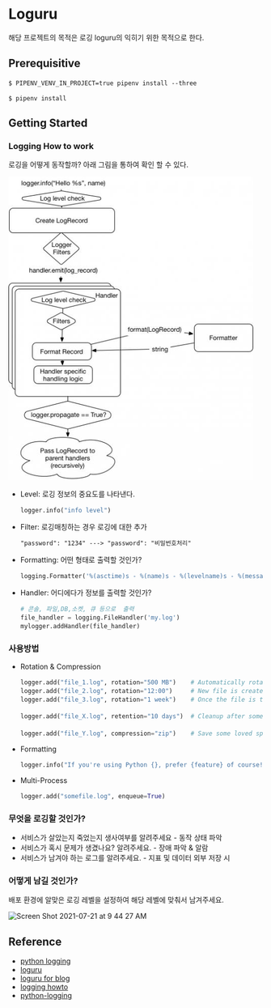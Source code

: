 # Loguru
해당 프로젝트의 목적은 로깅 loguru의 익히기 위한 목적으로 한다.


## Prerequisitive
```shell
$ PIPENV_VENV_IN_PROJECT=true pipenv install --three
```

```shell
$ pipenv install
```

## Getting Started

### Logging How to work
로깅을 어떻게 동작할까? 아래 그림을 통하여 확인 할 수 있다.

<img src="images/logging-process.jpeg">

- Level: 로깅 정보의 중요도를 나타낸다.
    ```python
    logger.info("info level")
    ```

- Filter: 로깅매칭하는 경우 로깅에 대한 추가
    ```txt
    "password": "1234" ---> "password": "비밀번호처리"
    ```

- Formatting: 어떤 형태로 출력할 것인가?
    ```python
    logging.Formatter('%(asctime)s - %(name)s - %(levelname)s - %(message)s')
    ```

- Handler: 어디에다가 정보를 출력할 것인가?
    ```python
    # 콘솔, 파일,DB,소켓, 큐 등으로  출력
    file_handler = logging.FileHandler('my.log')
    mylogger.addHandler(file_handler)
    ```

### 사용방법

- Rotation & Compression
    ```python
    logger.add("file_1.log", rotation="500 MB")    # Automatically rotate too big file
    logger.add("file_2.log", rotation="12:00")     # New file is created each day at noon
    logger.add("file_3.log", rotation="1 week")    # Once the file is too old, it's rotated

    logger.add("file_X.log", retention="10 days")  # Cleanup after some time

    logger.add("file_Y.log", compression="zip")    # Save some loved space
    ```

- Formatting
    ```python
    logger.info("If you're using Python {}, prefer {feature} of course!", 3.6, feature="f-strings")
    ```
- Multi-Process
    ```python
    logger.add("somefile.log", enqueue=True)
    ```
### 무엇을 로깅할 것인가?
- 서비스가 살았는지 죽었는지 생사여부를 알려주세요 - 동작 상태 파악
- 서비스가 혹시 문제가 생겼나요? 알려주세요. - 장애 파악 & 알람
- 서비스가 남겨야 하는 로그를 알려주세요. - 지표 및 데이터 외부 저장 시 


### 어떻게 남길 것인가?
배포 환경에 알맞은 로깅 레벨을 설정하여 해당 레벨에 맞춰서 남겨주세요.

![Screen Shot 2021-07-21 at 9 44 27 AM](https://user-images.githubusercontent.com/87116570/126412914-ec5d9a24-7172-4389-b459-e403d44fcc2f.png)


## Reference
- [python logging](https://kimeuichan.github.io/posts/python-logging-with-loguru/)
- [loguru](https://loguru.readthedocs.io/en/stable/)
- [loguru for blog](https://kimeuichan.github.io/posts/python-logging-with-loguru/)
- [logging howto](https://docs.python.org/3.7/howto/logging.html)
- [python-logging](https://opensource.com/article/17/9/python-logging)
